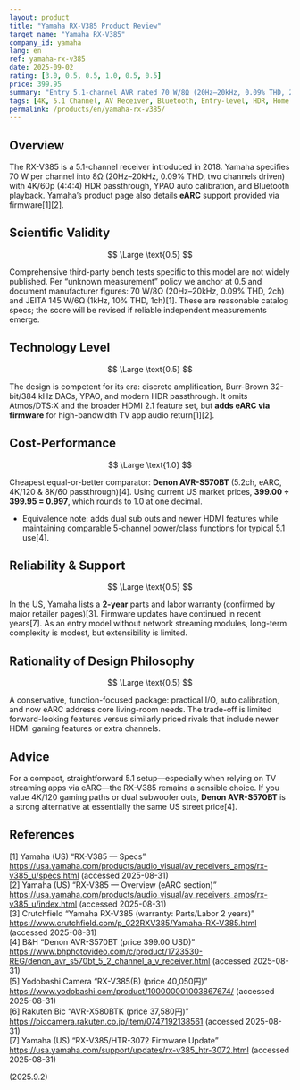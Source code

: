 ```yaml
---
layout: product
title: "Yamaha RX-V385 Product Review"
target_name: "Yamaha RX-V385"
company_id: yamaha
lang: en
ref: yamaha-rx-v385
date: 2025-09-02
rating: [3.0, 0.5, 0.5, 1.0, 0.5, 0.5]
price: 399.95
summary: "Entry 5.1-channel AVR rated 70 W/8Ω (20Hz–20kHz, 0.09% THD, 2ch), 4K/60 HDR passthrough, Bluetooth; eARC supported via firmware"
tags: [4K, 5.1 Channel, AV Receiver, Bluetooth, Entry-level, HDR, Home Theater]
permalink: /products/en/yamaha-rx-v385/
---
```

## Overview

The RX-V385 is a 5.1-channel receiver introduced in 2018. Yamaha specifies 70 W per channel into 8Ω (20Hz–20kHz, 0.09% THD, two channels driven) with 4K/60p (4:4:4) HDR passthrough, YPAO auto calibration, and Bluetooth playback. Yamaha’s product page also details **eARC** support provided via firmware[1][2].

## Scientific Validity

$$ \Large \text{0.5} $$

Comprehensive third-party bench tests specific to this model are not widely published. Per “unknown measurement” policy we anchor at 0.5 and document manufacturer figures: 70 W/8Ω (20Hz–20kHz, 0.09% THD, 2ch) and JEITA 145 W/6Ω (1kHz, 10% THD, 1ch)[1]. These are reasonable catalog specs; the score will be revised if reliable independent measurements emerge.

## Technology Level

$$ \Large \text{0.5} $$

The design is competent for its era: discrete amplification, Burr-Brown 32-bit/384 kHz DACs, YPAO, and modern HDR passthrough. It omits Atmos/DTS:X and the broader HDMI 2.1 feature set, but **adds eARC via firmware** for high-bandwidth TV app audio return[1][2].

## Cost-Performance

$$ \Large \text{1.0} $$

Cheapest equal-or-better comparator: **Denon AVR-S570BT** (5.2ch, eARC, 4K/120 & 8K/60 passthrough)[4]. Using current US market prices, **399.00 ÷ 399.95 = 0.997**, which rounds to 1.0 at one decimal.  
- Equivalence note: adds dual sub outs and newer HDMI features while maintaining comparable 5-channel power/class functions for typical 5.1 use[4].

## Reliability & Support

$$ \Large \text{0.5} $$

In the US, Yamaha lists a **2-year** parts and labor warranty (confirmed by major retailer pages)[3]. Firmware updates have continued in recent years[7]. As an entry model without network streaming modules, long-term complexity is modest, but extensibility is limited.

## Rationality of Design Philosophy

$$ \Large \text{0.5} $$

A conservative, function-focused package: practical I/O, auto calibration, and now eARC address core living-room needs. The trade-off is limited forward-looking features versus similarly priced rivals that include newer HDMI gaming features or extra channels.

## Advice

For a compact, straightforward 5.1 setup—especially when relying on TV streaming apps via eARC—the RX-V385 remains a sensible choice. If you value 4K/120 gaming paths or dual subwoofer outs, **Denon AVR-S570BT** is a strong alternative at essentially the same US street price[4].

## References

[1] Yamaha (US) “RX-V385 — Specs” https://usa.yamaha.com/products/audio_visual/av_receivers_amps/rx-v385_u/specs.html (accessed 2025-08-31)  
[2] Yamaha (US) “RX-V385 — Overview (eARC section)” https://usa.yamaha.com/products/audio_visual/av_receivers_amps/rx-v385_u/index.html (accessed 2025-08-31)  
[3] Crutchfield “Yamaha RX-V385 (warranty: Parts/Labor 2 years)” https://www.crutchfield.com/p_022RXV385/Yamaha-RX-V385.html (accessed 2025-08-31)  
[4] B&H “Denon AVR-S570BT (price 399.00 USD)” https://www.bhphotovideo.com/c/product/1723530-REG/denon_avr_s570bt_5_2_channel_a_v_receiver.html (accessed 2025-08-31)  
[5] Yodobashi Camera “RX-V385(B) (price 40,050円)” https://www.yodobashi.com/product/100000001003867674/ (accessed 2025-08-31)  
[6] Rakuten Bic “AVR-X580BTK (price 37,580円)” https://biccamera.rakuten.co.jp/item/0747192138561 (accessed 2025-08-31)  
[7] Yamaha (US) “RX-V385/HTR-3072 Firmware Update” https://usa.yamaha.com/support/updates/rx-v385_htr-3072.html (accessed 2025-08-31)

(2025.9.2)

